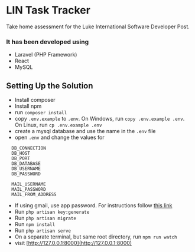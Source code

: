 # LIN Task Tracker

Take home assessment for the Luke International Software Developer Post.

### It has been developed using

- Laravel (PHP Framework)
- React
- MySQL

## Setting Up the Solution

- Install composer
- Install npm
- run ```composer install```
- copy ```.env.example``` to ```.env```. On Windows, run ```copy .env.example .env```. On Linux, run ```cp .env.example .env```
- create a mysql database and use the name in the ```.env``` file
- open ```.env``` and change the values for 
```
  DB_CONNECTION
  DB_HOST
  DB_PORT 
  DB_DATABASE
  DB_USERNAME
  DB_PASSWORD
  
  MAIL_USERNAME
  MAIL_PASSWORD
  MAIL_FROM_ADDRESS
  ```
- If using gmail, use app password. For instructions follow [this link](https://support.google.com/accounts/answer/185833?hl=en)
- Run ```php artisan key:generate```
- Run ```php artisan migrate```
- Run ```npm install```
- Run ```php artisan serve```
- On a separate terminal, but same root directory, run ```npm run watch```
- visit [http://127.0.0.1:8000](http://127.0.0.1:8000)
